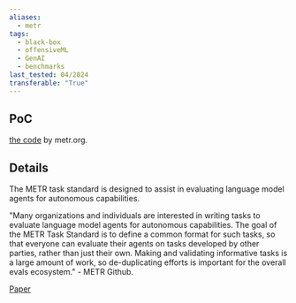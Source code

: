 ```yaml
---
aliases:
  - metr
tags:
  - black-box
  - offensiveML
  - GenAI
  - benchmarks
last_tested: 04/2024
transferable: "True"
---
```

## **PoC**
[the code](https://github.com/METR/task-standard/) by metr.org.

## **Details**
The METR task standard is designed to assist in evaluating language model agents for autonomous capabilities. 

"Many organizations and individuals are interested in writing tasks to evaluate language model agents for autonomous capabilities. The goal of the METR Task Standard is to define a common format for such tasks, so that everyone can evaluate their agents on tasks developed by other parties, rather than just their own. Making and validating informative tasks is a large amount of work, so de-duplicating efforts is important for the overall evals ecosystem." - METR Github. 

[Paper](https://metr.org/blog/2023-08-01-new-report/) 

